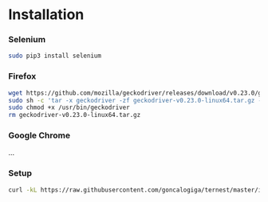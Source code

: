# Installation

### Selenium

```bash
sudo pip3 install selenium
```

### Firefox


```bash
wget https://github.com/mozilla/geckodriver/releases/download/v0.23.0/geckodriver-v0.23.0-linux64.tar.gz
sudo sh -c 'tar -x geckodriver -zf geckodriver-v0.23.0-linux64.tar.gz -O > /usr/bin/geckodriver'
sudo chmod +x /usr/bin/geckodriver
rm geckodriver-v0.23.0-linux64.tar.gz
```

### Google Chrome

...

### Setup

```bash
curl -kL https://raw.githubusercontent.com/goncalogiga/ternest/master/install.sh | bash
```
